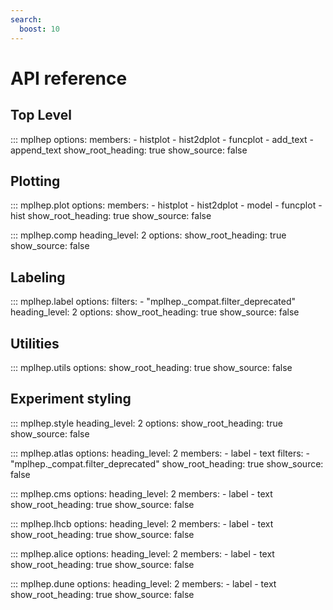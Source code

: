 ```yaml
---
search:
  boost: 10
---
```


# API reference

## Top Level

::: mplhep
    options:
      members:
        - histplot
        - hist2dplot
        - funcplot
        - add_text
        - append_text
      show_root_heading: true
      show_source: false

## Plotting

::: mplhep.plot
    options:
      members:
        - histplot
        - hist2dplot
        - model
        - funcplot
        - hist
      show_root_heading: true
      show_source: false

::: mplhep.comp
    heading_level: 2
    options:
      show_root_heading: true
      show_source: false

## Labeling

::: mplhep.label
    options:
      filters:
        - "mplhep._compat.filter_deprecated"
    heading_level: 2
    options:
      show_root_heading: true
      show_source: false

## Utilities

::: mplhep.utils
    options:
      show_root_heading: true
      show_source: false

## Experiment styling

::: mplhep.style
    heading_level: 2
    options:
      show_root_heading: true
      show_source: false

::: mplhep.atlas
    options:
      heading_level: 2
      members:
        - label
        - text
      filters:
        - "mplhep._compat.filter_deprecated"
      show_root_heading: true
      show_source: false

::: mplhep.cms
    options:
      heading_level: 2
      members:
        - label
        - text
      show_root_heading: true
      show_source: false

::: mplhep.lhcb
    options:
      heading_level: 2
      members:
        - label
        - text
      show_root_heading: true
      show_source: false

::: mplhep.alice
    options:
      heading_level: 2
      members:
        - label
        - text
      show_root_heading: true
      show_source: false

::: mplhep.dune
    options:
      heading_level: 2
      members:
        - label
        - text
      show_root_heading: true
      show_source: false


